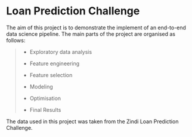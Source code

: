 # Loan Prediction Challenge

The aim of this project is to demonstrate the implement of an end-to-end data science pipeline. The main parts of the project are organised as follows:

>- Exploratory data analysis
>
>- Feature engineering
>
>- Feature selection
>
>- Modeling
>
>- Optimisation
>
>- Final Results

The data used in this project was taken from the Zindi Loan Prediction Challenge.

